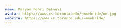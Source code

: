 ```yaml
---
name: Maryam Mehri Dehnavi
avatar: https://www.cs.toronto.edu/~mmehride/me.jpg
website: https://www.cs.toronto.edu/~mmehride/
---
```

